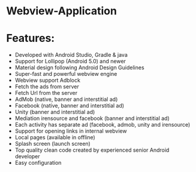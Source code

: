 # Webview-Application
# Features:
 * Developed with Android Studio, Gradle & java
 * Support for  Lollipop (Android 5.0) and newer
 * Material design following Android Design Guidelines
 * Super-fast and powerful webview engine
 * Webview support Adblock
 * Fetch the ads from server
 * Fetch Url from the server
 * AdMob (native, banner and interstitial ad)
 * Facebook (native, banner and interstitial ad)
 * Unity (banner and interstitial ad)
 * Mediation irensource and facebook (banner and interstitial ad)
 * Each activity has separate ad (facebook, admob, unity and irensource)
 * Support for opening links in internal webview
 * Local pages (available in offline)
 * Splash screen (launch screen)
 * Top quality clean code created by experienced senior Android developer
 * Easy configuration
